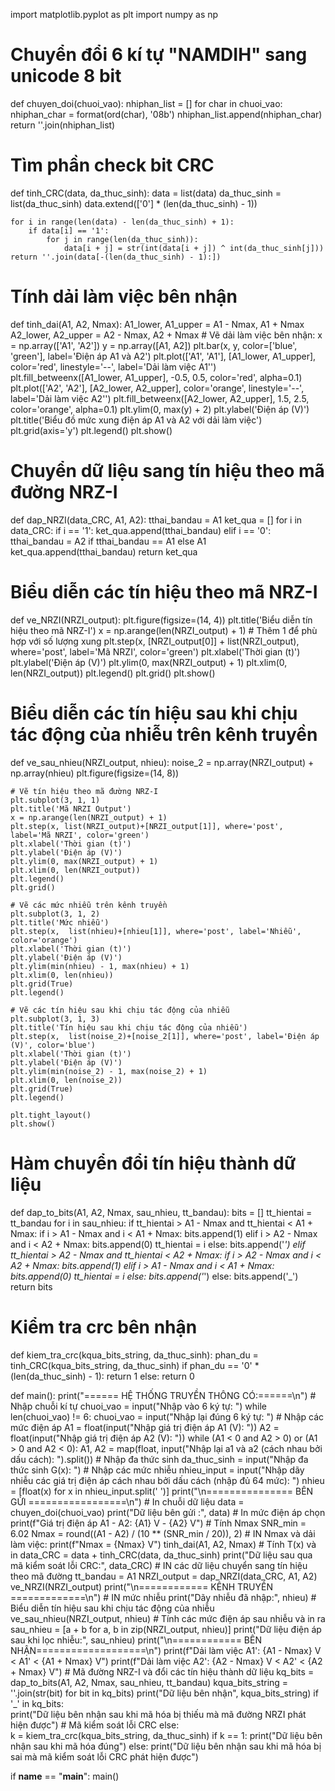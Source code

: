 import matplotlib.pyplot as plt
import numpy as np

# Chuyển đổi 6 kí tự "NAMDIH" sang unicode 8 bit 
def chuyen_doi(chuoi_vao): 
    nhiphan_list = []
    for char in chuoi_vao:
        nhiphan_char = format(ord(char), '08b')
        nhiphan_list.append(nhiphan_char)
    return ''.join(nhiphan_list)

# Tìm phần check bit CRC
def tinh_CRC(data, da_thuc_sinh):
    data = list(data)
    da_thuc_sinh = list(da_thuc_sinh)
    data.extend(['0'] * (len(da_thuc_sinh) - 1))

    for i in range(len(data) - len(da_thuc_sinh) + 1):
        if data[i] == '1':
            for j in range(len(da_thuc_sinh)):
                data[i + j] = str(int(data[i + j]) ^ int(da_thuc_sinh[j]))
    return ''.join(data[-(len(da_thuc_sinh) - 1):])

# Tính dải làm việc bên nhận
def tinh_dai(A1, A2, Nmax):
    A1_lower, A1_upper = A1 - Nmax, A1 + Nmax
    A2_lower, A2_upper = A2 - Nmax, A2 + Nmax
    # Vẽ dải làm việc bên nhận:
    x = np.array(['A1', 'A2'])
    y = np.array([A1, A2])
    plt.bar(x, y, color=['blue', 'green'], label='Điện áp A1 và A2')
    plt.plot(['A1', 'A1'], [A1_lower, A1_upper], color='red', linestyle='--', label='Dải làm việc A1\'')
    plt.fill_betweenx([A1_lower, A1_upper], -0.5, 0.5, color='red', alpha=0.1)
    plt.plot(['A2', 'A2'], [A2_lower, A2_upper], color='orange', linestyle='--', label='Dải làm việc A2\'')
    plt.fill_betweenx([A2_lower, A2_upper], 1.5, 2.5, color='orange', alpha=0.1)
    plt.ylim(0, max(y) + 2)
    plt.ylabel('Điện áp (V)')
    plt.title('Biểu đồ mức xung điện áp A1 và A2 với dải làm việc')
    plt.grid(axis='y')
    plt.legend()
    plt.show()

# Chuyển dữ liệu sang tín hiệu theo mã đường NRZ-I
def dap_NRZI(data_CRC, A1, A2):
    tthai_bandau = A1
    ket_qua = []
    for i in data_CRC:
        if i == '1':
            ket_qua.append(tthai_bandau)
        elif i == '0':
            tthai_bandau = A2 if tthai_bandau == A1 else A1
            ket_qua.append(tthai_bandau)
    return ket_qua

# Biểu diễn các tín hiệu theo mã NRZ-I
def ve_NRZI(NRZI_output):
    plt.figure(figsize=(14, 4))
    plt.title('Biểu diễn tín hiệu theo mã NRZ-I')
    x = np.arange(len(NRZI_output) + 1)  # Thêm 1 để phù hợp với số lượng xung
    plt.step(x, [NRZI_output[0]] + list(NRZI_output), where='post', label='Mã NRZI', color='green')
    plt.xlabel('Thời gian (t)')
    plt.ylabel('Điện áp (V)')
    plt.ylim(0, max(NRZI_output) + 1)
    plt.xlim(0, len(NRZI_output))
    plt.legend()
    plt.grid()
    plt.show()

# Biểu diễn các tín hiệu sau khi chịu tác động của nhiễu trên kênh truyền
def ve_sau_nhieu(NRZI_output, nhieu):
    noise_2 = np.array(NRZI_output) + np.array(nhieu)
    plt.figure(figsize=(14, 8))

    # Vẽ tín hiệu theo mã đường NRZ-I 
    plt.subplot(3, 1, 1)
    plt.title('Mã NRZI Output')
    x = np.arange(len(NRZI_output) + 1)
    plt.step(x, list(NRZI_output)+[NRZI_output[1]], where='post', label='Mã NRZI', color='green')
    plt.xlabel('Thời gian (t)')
    plt.ylabel('Điện áp (V)')
    plt.ylim(0, max(NRZI_output) + 1)
    plt.xlim(0, len(NRZI_output))
    plt.legend()
    plt.grid()

    # Vẽ các mức nhiễu trên kênh truyền
    plt.subplot(3, 1, 2)
    plt.title('Mức nhiễu')
    plt.step(x,  list(nhieu)+[nhieu[1]], where='post', label='Nhiễu', color='orange')
    plt.xlabel('Thời gian (t)')
    plt.ylabel('Điện áp (V)')
    plt.ylim(min(nhieu) - 1, max(nhieu) + 1)
    plt.xlim(0, len(nhieu))
    plt.grid(True)
    plt.legend()

    # Vẽ các tín hiệu sau khi chịu tác động của nhiễu
    plt.subplot(3, 1, 3)
    plt.title('Tín hiệu sau khi chịu tác động của nhiễu')
    plt.step(x,  list(noise_2)+[noise_2[1]], where='post', label='Điện áp (V)', color='blue')
    plt.xlabel('Thời gian (t)')
    plt.ylabel('Điện áp (V)')
    plt.ylim(min(noise_2) - 1, max(noise_2) + 1)
    plt.xlim(0, len(noise_2))
    plt.grid(True)
    plt.legend()

    plt.tight_layout()
    plt.show()

# Hàm chuyển đổi tín hiệu thành dữ liệu
def dap_to_bits(A1, A2, Nmax, sau_nhieu, tt_bandau):
    bits = []
    tt_hientai = tt_bandau
    for i in sau_nhieu:
        if tt_hientai > A1 - Nmax and tt_hientai < A1 + Nmax:
            if i > A1 - Nmax and i < A1 + Nmax:
                bits.append(1)
            elif i > A2 - Nmax and i < A2 + Nmax:
                bits.append(0)
                tt_hientai = i
            else:
                bits.append('_')
        elif tt_hientai > A2 - Nmax and tt_hientai < A2 + Nmax:
            if i > A2 - Nmax and i < A2 + Nmax:
                bits.append(1)
            elif i > A1 - Nmax and i < A1 + Nmax:
                bits.append(0)
                tt_hientai = i
            else:
                bits.append('_')
        else:
            bits.append('_')
    return bits

# Kiểm tra crc bên nhận
def kiem_tra_crc(kqua_bits_string, da_thuc_sinh):
    phan_du = tinh_CRC(kqua_bits_string, da_thuc_sinh)
    if phan_du == '0' * (len(da_thuc_sinh) - 1):
        return 1
    else:
        return 0

def main():
    print("\====== HỆ THỐNG TRUYỀN THÔNG CÓ:======\n")
    # Nhập chuỗi kí tự
    chuoi_vao = input("Nhập vào 6 ký tự: ")
    while len(chuoi_vao) != 6:
        chuoi_vao = input("Nhập lại đúng 6 ký tự: ")
    # Nhập các mức điện áp
    A1 = float(input("Nhập giá trị điện áp A1 (V): "))
    A2 = float(input("Nhập giá trị điện áp A2 (V): "))
    while (A1 < 0 and A2 > 0) or (A1 > 0 and A2 < 0):
        A1, A2 = map(float, input("Nhập lại a1 và a2 (cách nhau bởi dấu cách): ").split())
    # Nhập đa thức sinh 
    da_thuc_sinh = input("Nhập đa thức sinh G(x): ")
    # Nhập các mức nhiễu 
    nhieu_input = input("Nhập dãy nhiễu các giá trị điện áp cách nhau bởi dấu cách (nhập đủ 64 mức): ")
    nhieu = [float(x) for x in nhieu_input.split(' ')]
    print("\n=============== BÊN GỬI =================\n")
    # In chuỗi dữ liệu 
    data = chuyen_doi(chuoi_vao)
    print("Dữ liệu bên gửi :", data)
    # In mức điện áp chọn 
    print(f"Giá trị điện áp A1 - A2: {A1} V - {A2} V")
    # Tính Nmax 
    SNR_min = 6.02
    Nmax = round((A1 - A2) / (10 ** (SNR_min / 20)), 2)
    # IN Nmax và dải làm việc:
    print(f"Nmax = {Nmax} V")
    tinh_dai(A1, A2, Nmax)
    # Tính T(x) và in 
    data_CRC = data + tinh_CRC(data, da_thuc_sinh) 
    print("Dữ liệu sau qua mã kiểm soát lỗi CRC:", data_CRC)
    # IN các dữ liệu chuyển sang tín hiệu theo mã đường 
    tt_bandau = A1
    NRZI_output = dap_NRZI(data_CRC, A1, A2)
    ve_NRZI(NRZI_output)
    print("\n============ KÊNH TRUYỀN =============\n")
    # IN mức nhiễu 
    print("Dãy nhiễu đã nhập:", nhieu)
    # Biểu diễn tín hiệu sau khi chịu tác động của nhiễu 
    ve_sau_nhieu(NRZI_output, nhieu)
    # Tính các mức điện áp sau nhiễu và in ra
    sau_nhieu = [a + b for a, b in zip(NRZI_output, nhieu)]
    print("Dữ liệu điện áp sau khi lọc nhiễu:", sau_nhieu)
    print("\n============ BÊN NHẬN===================\n")
    print(f"Dải làm việc A1': {A1 - Nmax} V < A1' < {A1 + Nmax} V")
    print(f"Dải làm việc A2': {A2 - Nmax} V < A2' < {A2 + Nmax} V")
    # Mã đường NRZ-I và đổi các tín hiệu thành dữ liệu
    kq_bits = dap_to_bits(A1, A2, Nmax, sau_nhieu, tt_bandau)
    kqua_bits_string = ''.join(str(bit) for bit in kq_bits)
    print("Dữ liệu bên nhận", kqua_bits_string)
    if '_' in kq_bits:    
        print("Dữ liệu bên nhận sau khi mã hóa bị thiếu mà mã đường NRZI phát hiện được")
    # Mã kiểm soát lỗi CRC
    else:   
        k = kiem_tra_crc(kqua_bits_string, da_thuc_sinh)
        if k == 1:
            print("Dữ liệu bên nhận sau khi mã hóa đúng")
        else:
            print("Dữ liệu bên nhận sau khi mã hóa bị sai mà mã kiểm soát lỗi CRC phát hiện được")

if __name__ == "__main__":
    main()
